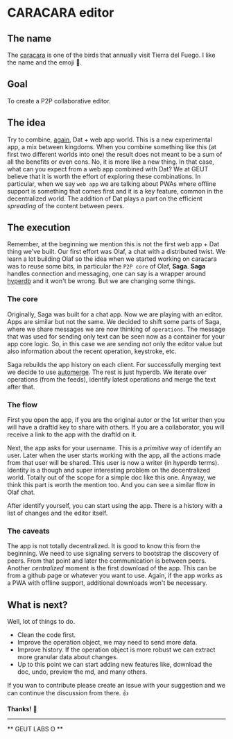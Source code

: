 # CARACARA editor

## The name

The [caracara](https://en.wikipedia.org/wiki/Southern_crested_caracara) is one of the birds that annually visit Tierra del Fuego. I like the name and the emoji 🐧.

## Goal

To create a P2P collaborative editor.

## The idea

Try to combine, [again](https://github.com/geut/olaf), Dat + web app world. This is a new experimental app, a mix between kingdoms. When you combine something like this (at first two different worlds into one) the result does not meant to be a sum of all the benefits or even cons. No, it is more like a new thing. In that case, what can you expect from a web app combined with Dat? We at GEUT believe that it is worth the effort of exploring these combinations. In particular, when we say `web app` we are talking about PWAs where offline
support is something that comes first and it is a key feature, common in the decentralized world. The addition of Dat plays a part on the efficient _spreading_ of the content between peers.

## The execution

Remember, at the beginning we mention this is not the first web app + Dat thing we've built. Our first effort was Olaf, a chat with a distributed twist. We learn a lot building Olaf so the idea when we started working on caracara was to reuse some bits, in particular the `P2P core` of Olaf, **Saga**.
**Saga** handles connection and messaging, one can say is a wrapper around [hyperdb](https://github.com/mafintosh/hyperdb) and it won't be wrong. But we are changing some things.

### The core

Originally, Saga was built for a chat app. Now we are playing with an editor. Apps are similar but not the same. We decided to shift some parts of Saga, where we share messages we are now thinking of `operations`. The message that was used for sending only text can be seen now as a container for your app core logic. So, in this case we are sending not only the editor value but also information about the recent operation, keystroke, etc. 

Saga rebuilds the app history on each client. For successfully merging text we decide to use [automerge](https://github.com/automerge/automerge). The rest is just hyperdb. We iterate over operations (from the feeds), identify latest operations and merge the text after that. 

### The flow

First you open the app, if you are the original autor or the 1st writer then you will have a draftId key to share with others. If you are a collaborator, you will receive a link to the app with the draftId on it.

Next, the app asks for your username. This is a _primitive_ way of identify an user. Later when the user starts working with the app, all the actions made from that user will be shared. This user is now a writer (in hyperdb terms). Identity is a though and super interesting problem on the decentralized world. Totally out of the scope for a simple doc like this one. Anyway, we think this part is worth the mention too. And you can see a similar flow in Olaf chat. 

After identify yourself, you can start using the app. There is a history with a list of changes and the editor itself.

### The caveats

The app is not totally decentralized. It is good to know this from the beginning. We need to use signaling servers to bootstrap the discovery of peers. From that point and later the communication is between peers. Another _centralized_ moment is the first download of the app. This can be from a github page or whatever you want to use. Again, if the app works as a PWA with offline support, additional downloads won't be necessary.

## What is next?

Well, lot of things to do. 
- Clean the code first.
- Improve the operation object, we may need to send more data.
- Improve history. If the operation object is more robust we can extract more granular data about changes.
- Up to this point we can start adding new features like, download the doc, undo, preview the md, and many others.

If you wan to contribute please create an issue with your suggestion and we can continue the discussion from there. :+1: 

**Thanks!** 🐧
___
** GEUT LABS ʘ **
